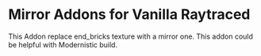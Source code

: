 # Mirror Addons for Vanilla Raytraced

This Addon replace end_bricks texture with a mirror one.
This addon could be helpful with Modernistic build.
